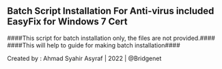 ## Batch Script Installation For Anti-virus included EasyFix for Windows 7 Cert ##
####This script for batch installation only, the files are not provided.####
####This will help to guide for making batch installation####

Created by : Ahmad Syahir Asyraf | 2022 | @Bridgenet
